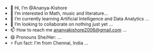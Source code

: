 - 👋 Hi, I’m @Ananya-Kishore
- 👀 I’m interested in Math, music and literature...
- 🌱 I’m currently learning Artificial Intelligence and Data Analytics ...
- 💞️ I’m looking to collaborate on nothing just yet ...
- 📫 How to reach me ananyakishore2006@gmail.com ...
- 😄 Pronouns She/Her: ...
- ⚡ Fun fact: I'm from Chennai, India ...

<!---
Ananya-Kishore/Ananya-Kishore is a ✨ special ✨ repository because its `README.md` (this file) appears on your GitHub profile.
You can click the Preview link to take a look at your changes.
--->
